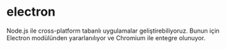 # electron
Node.js ile cross-platform tabanlı uygulamalar geliştirebiliyoruz. Bunun için Electron modülünden yararlanılıyor ve Chromium ile entegre olunuyor.
